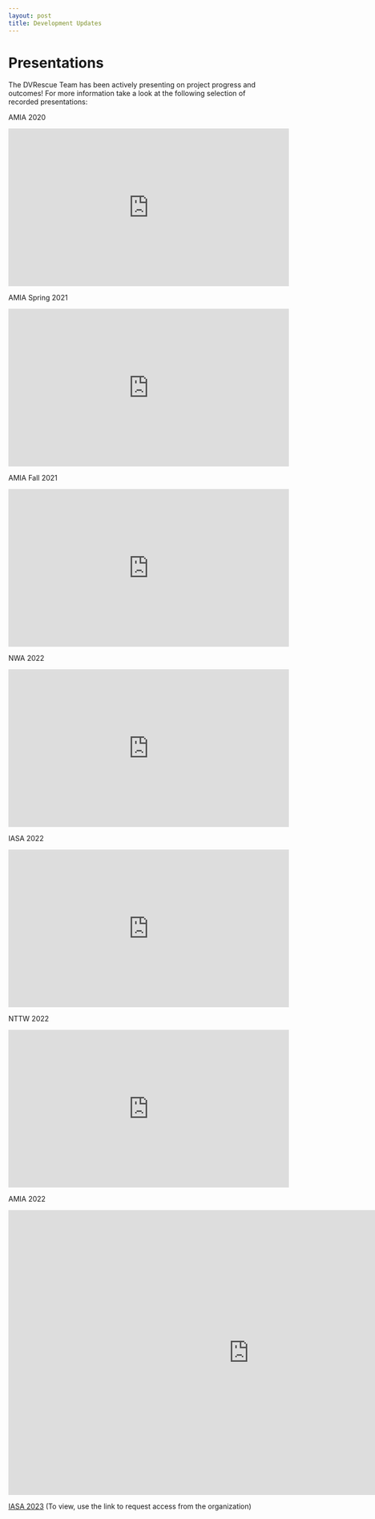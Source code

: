 ```yaml
---
layout: post
title: Development Updates
---
```


# Presentations

The DVRescue Team has been actively presenting on project progress and outcomes! For more information take a look at the following selection of recorded presentations:

AMIA 2020
<iframe width="560" height="315" src="https://www.youtube.com/embed/YGPIqJ4_ssI" title="YouTube video player" frameborder="0" allow="accelerometer; autoplay; clipboard-write; encrypted-media; gyroscope; picture-in-picture" allowfullscreen></iframe>

AMIA Spring 2021
<iframe width="560" height="315" src="https://www.youtube.com/embed/7FaZw3RoVbA" title="YouTube video player" frameborder="0" allow="accelerometer; autoplay; clipboard-write; encrypted-media; gyroscope; picture-in-picture" allowfullscreen></iframe>

AMIA Fall 2021
<iframe width="560" height="315" src="https://www.youtube.com/embed/K3IwVTyqTbU" title="YouTube video player" frameborder="0" allow="accelerometer; autoplay; clipboard-write; encrypted-media; gyroscope; picture-in-picture" allowfullscreen></iframe>

NWA 2022
<iframe width="560" height="315" src="https://www.youtube.com/embed/2l17KgsNdUc" title="YouTube video player" frameborder="0" allow="accelerometer; autoplay; clipboard-write; encrypted-media; gyroscope; picture-in-picture" allowfullscreen></iframe>

IASA 2022
<iframe width="560" height="315" src="https://www.youtube.com/embed/1ooxWQbWRqQ" title="YouTube video player" frameborder="0" allow="accelerometer; autoplay; clipboard-write; encrypted-media; gyroscope; picture-in-picture" allowfullscreen></iframe>

NTTW 2022
<iframe width="560" height="315" src="https://www.youtube.com/embed/Ay4C1VSHX5w&t=8920s" title="YouTube video player" frameborder="0" allow="accelerometer; autoplay; clipboard-write; encrypted-media; gyroscope; picture-in-picture" allowfullscreen></iframe>

AMIA 2022
<iframe class="embed-doc" src="https://docs.google.com/presentation/d/e/2PACX-1vStP8Jb_7ZWrFlx8QRtI06ALe7W52ztS7czMOr2gnge-FE7curmBVlhri7ZkP_wIekmvA8aU9fUovlO/embed?start=false&loop=false&delayms=3000" frameborder="0" width="960" height="569" allowfullscreen="true" mozallowfullscreen="true" webkitallowfullscreen="true"></iframe>

[IASA 2023](https://iasa.aviaryplatform.com/collections/2419/collection_resources/108396/description)
(To view, use the link to request access from the organization)
